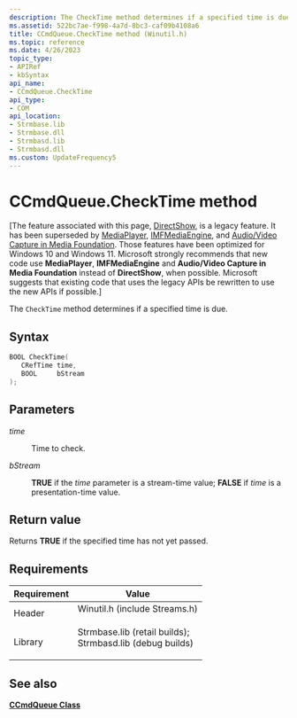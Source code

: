 ```yaml
---
description: The CheckTime method determines if a specified time is due.
ms.assetid: 522bc7ae-f998-4a7d-8bc3-caf09b4108a6
title: CCmdQueue.CheckTime method (Winutil.h)
ms.topic: reference
ms.date: 4/26/2023
topic_type: 
- APIRef
- kbSyntax
api_name: 
- CCmdQueue.CheckTime
api_type: 
- COM
api_location: 
- Strmbase.lib
- Strmbase.dll
- Strmbasd.lib
- Strmbasd.dll
ms.custom: UpdateFrequency5
---
```


# CCmdQueue.CheckTime method

\[The feature associated with this page, [DirectShow](/windows/win32/directshow/directshow), is a legacy feature. It has been superseded by [MediaPlayer](/uwp/api/Windows.Media.Playback.MediaPlayer), [IMFMediaEngine](/windows/win32/api/mfmediaengine/nn-mfmediaengine-imfmediaengine), and [Audio/Video Capture in Media Foundation](windows/win32/medfound/audio-video-capture-in-media-foundation). Those features have been optimized for Windows 10 and Windows 11. Microsoft strongly recommends that new code use **MediaPlayer**, **IMFMediaEngine** and **Audio/Video Capture in Media Foundation** instead of **DirectShow**, when possible. Microsoft suggests that existing code that uses the legacy APIs be rewritten to use the new APIs if possible.\]

The `CheckTime` method determines if a specified time is due.

## Syntax


```C++
BOOL CheckTime(
   CRefTime time,
   BOOL     bStream
);
```



## Parameters

<dl> <dt>

*time* 
</dt> <dd>

Time to check.

</dd> <dt>

*bStream* 
</dt> <dd>

**TRUE** if the *time* parameter is a stream-time value; **FALSE** if *time* is a presentation-time value.

</dd> </dl>

## Return value

Returns **TRUE** if the specified time has not yet passed.

## Requirements



| Requirement | Value |
|--------------------|--------------------------------------------------------------------------------------------------------------------------------------------------------------------------------------------|
| Header<br/>  | <dl> <dt>Winutil.h (include Streams.h)</dt> </dl>                                                                                   |
| Library<br/> | <dl> <dt>Strmbase.lib (retail builds); </dt> <dt>Strmbasd.lib (debug builds)</dt> </dl> |



## See also

<dl> <dt>

[**CCmdQueue Class**](ccmdqueue.md)
</dt> </dl>

 

 





